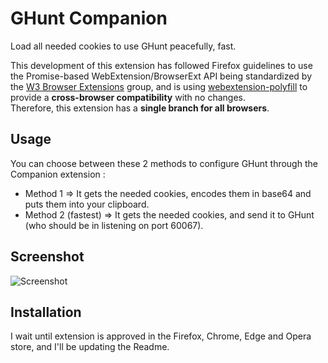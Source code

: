 # GHunt Companion
Load all needed cookies to use GHunt peacefully, fast.

This development of this extension has followed Firefox guidelines to use the Promise-based WebExtension/BrowserExt API being standardized by the [W3 Browser Extensions](https://www.w3.org/community/browserext/) group, and is using [webextension-polyfill](https://github.com/mozilla/webextension-polyfill) to provide a **cross-browser compatibility** with no changes.\
Therefore, this extension has a **single branch for all browsers**.

## Usage
You can choose between these 2 methods to configure GHunt through the Companion extension :
- Method 1 => It gets the needed cookies, encodes them in base64 and puts them into your clipboard.
- Method 2 (fastest) => It gets the needed cookies, and send it to GHunt (who should be in listening on port 60067).

## Screenshot
![Screenshot](https://files.catbox.moe/zu3tis.png)

## Installation
I wait until extension is approved in the Firefox, Chrome, Edge and Opera store, and I'll be updating the Readme.
